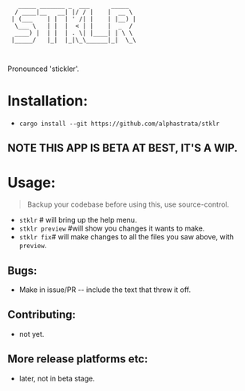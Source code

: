 ``` 
   _____ _______ _  ___      _____  
  / ____|__   __| |/ / |    |  __ \ 
 | (___    | |  | ' /| |    | |__) |
  \___ \   | |  |  < | |    |  _  / 
  ____) |  | |  | . \| |____| | \ \ 
 |_____/   |_|  |_|\_\______|_|  \_\
                                    
                                    
```
Pronounced 'stickler'.


# Installation:
- `cargo install --git https://github.com/alphastrata/stklr `

## NOTE THIS APP IS BETA AT BEST, IT'S A WIP.

# Usage:
> Backup your codebase before using this, use source-control.
- `stklr` # will bring up the help menu.
- `stklr preview` #will show you changes it wants to make. 
- `stklr fix`# will make changes to all the files you saw above, with `preview`.


## Bugs:
- Make in issue/PR -- include the text that threw it off.

## Contributing:
- not yet.

## More release platforms etc:
- later, not in beta stage.




